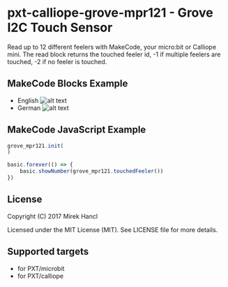 # pxt-calliope-grove-mpr121 - Grove I2C Touch Sensor

Read up to 12 different feelers with MakeCode, your micro:bit or Calliope mini.
The read block returns the touched feeler id, -1 if multiple feelers are touched, -2 if no feeler is touched. 

## MakeCode Blocks Example
* English
![alt text](https://github.com/infchem/pxt-calliope-grove-mpr121/raw/master/mc_example_en.png "MakeCode Blocks Example English")
* German 
![alt text](https://github.com/infchem/pxt-calliope-grove-mpr121/raw/master/mc_example_de.png "MakeCode Blocks Example German")

## MakeCode JavaScript Example

```javascript
grove_mpr121.init(
)

basic.forever(() => {
    basic.showNumber(grove_mpr121.touchedFeeler())
})
```

## License

Copyright (C) 2017 Mirek Hancl

Licensed under the MIT License (MIT). See LICENSE file for more details.

## Supported targets

* for PXT/microbit
* for PXT/calliope
